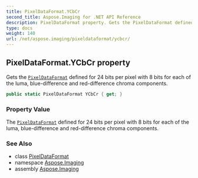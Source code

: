 ```yaml
---
title: PixelDataFormat.YCbCr
second_title: Aspose.Imaging for .NET API Reference
description: PixelDataFormat property. Gets the PixelDataFormat defined for 24 bits per pixel with 8 bits for each of the luma bluedifference and reddifference chroma components
type: docs
weight: 140
url: /net/aspose.imaging/pixeldataformat/ycbcr/
---
```

## PixelDataFormat.YCbCr property

Gets the [`PixelDataFormat`](../) defined for 24 bits per pixel with 8 bits for each of the luma, blue-difference and red-difference chroma components.

```csharp
public static PixelDataFormat YCbCr { get; }
```

### Property Value

The [`PixelDataFormat`](../) defined for 24 bits per pixel with 8 bits for each of the luma, blue-difference and red-difference chroma components.

### See Also

* class [PixelDataFormat](../)
* namespace [Aspose.Imaging](../../pixeldataformat/)
* assembly [Aspose.Imaging](../../../)


